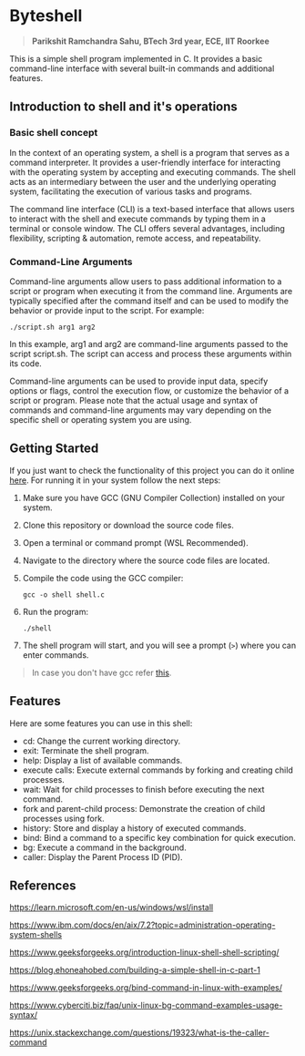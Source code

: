 # Byteshell

> **Parikshit Ramchandra Sahu, BTech 3rd year, ECE, IIT Roorkee**

This is a simple shell program implemented in C. It provides a basic command-line interface with several built-in commands and additional features.

## Introduction to shell and it's operations

### Basic shell concept

In the context of an operating system, a shell is a program that serves as a command interpreter. It provides a user-friendly interface for interacting with the operating system by accepting and executing commands. The shell acts as an intermediary between the user and the underlying operating system, facilitating the execution of various tasks and programs.

The command line interface (CLI) is a text-based interface that allows users to interact with the shell and execute commands by typing them in a terminal or console window. The CLI offers several advantages, including flexibility, scripting & automation, remote access, and repeatability.

### Command-Line Arguments
Command-line arguments allow users to pass additional information to a script or program when executing it from the command line. Arguments are typically specified after the command itself and can be used to modify the behavior or provide input to the script. For example:

```
./script.sh arg1 arg2
```
In this example, arg1 and arg2 are command-line arguments passed to the script script.sh. The script can access and process these arguments within its code.

Command-line arguments can be used to provide input data, specify options or flags, control the execution flow, or customize the behavior of a script or program.
Please note that the actual usage and syntax of commands and command-line arguments may vary depending on the specific shell or operating system you are using.

## Getting Started

If you just want to check the functionality of this project you can do it online [here](https://www.programiz.com/c-programming/online-compiler/). For running it in your system follow the next steps:

1. Make sure you have GCC (GNU Compiler Collection) installed on your system.

2. Clone this repository or download the source code files.

3. Open a terminal or command prompt (WSL Recommended).

4. Navigate to the directory where the source code files are located.

5. Compile the code using the GCC compiler:

   ```
   gcc -o shell shell.c
   ```

6. Run the program:

   ```
   ./shell
   ```

7. The shell program will start, and you will see a prompt (`>`) where you can enter commands.

> In case you don't have gcc refer [this](https://gist.github.com/alandsilva26/53cd2fecf253554c2f671766d3df5d66).

## Features
Here are some features you can use in this shell:
- cd: Change the current working directory.
- exit: Terminate the shell program.
- help: Display a list of available commands.
- execute calls: Execute external commands by forking and creating child processes.
- wait: Wait for child processes to finish before executing the next command.
- fork and parent-child process: Demonstrate the creation of child processes using fork.
- history: Store and display a history of executed commands.
- bind: Bind a command to a specific key combination for quick execution.
- bg: Execute a command in the background.
- caller: Display the Parent Process ID (PID).

## References

https://learn.microsoft.com/en-us/windows/wsl/install

https://www.ibm.com/docs/en/aix/7.2?topic=administration-operating-system-shells

https://www.geeksforgeeks.org/introduction-linux-shell-shell-scripting/

https://blog.ehoneahobed.com/building-a-simple-shell-in-c-part-1

https://www.geeksforgeeks.org/bind-command-in-linux-with-examples/

https://www.cyberciti.biz/faq/unix-linux-bg-command-examples-usage-syntax/

https://unix.stackexchange.com/questions/19323/what-is-the-caller-command

